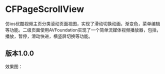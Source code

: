 # CFPageScrollView

仿ios优酷视频主页分类滚动页面视图，实现了滑动切换动画，渐变色，菜单编辑等功能。二级页面使用AVFoundation实现了一个简单流媒体视频播放器，包括，播放，暂停，滑动快进，横竖屏切换等功能。

## 版本1.0.0

效果图：


